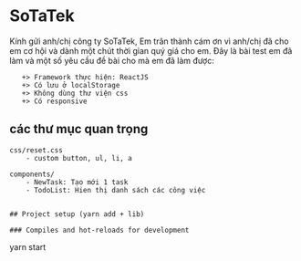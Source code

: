 # SoTaTek

Kính gửi anh/chị công ty SoTaTek,
Em trân thành cám ơn vì anh/chị đã cho em cơ hội và dành một chút thời gian quý giá cho em. 
Đây là bài test em đã làm và một số yêu cầu đề bài cho mà em đã làm được:

```
   +> Framework thực hiện: ReactJS
   +> Có lưu ở localStorage
   +> Không dùng thư viện css
   +> Có responsive
```

## các thư mục quan trọng

```
css/reset.css
    - custom button, ul, li, a

components/
    - NewTask: Tạo mới 1 task
    - TodoList: Hien thị danh sách các công việc 


## Project setup (yarn add + lib)

### Compiles and hot-reloads for development
```
yarn start
```
